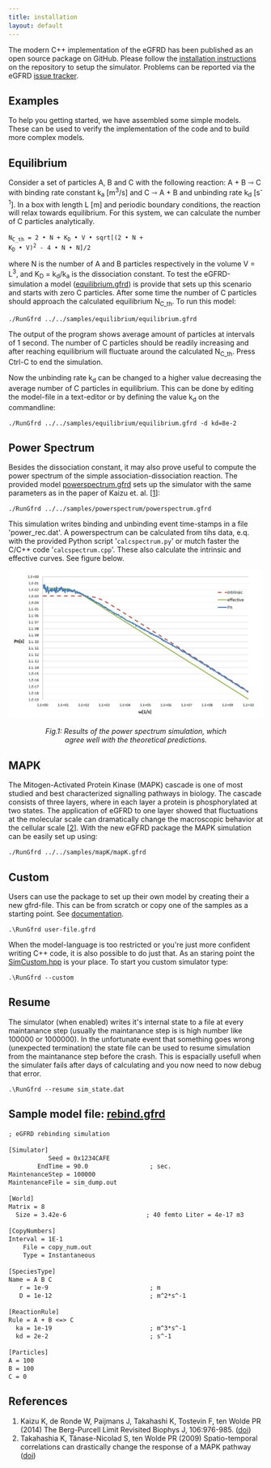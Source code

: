 ```yaml
---
title: installation
layout: default
---
```


The modern C++ implementation of the eGFRD has been published as an open source package on GitHub. Please follow the [installation instructions]({{site.github_install_instructions}}) on the repository to setup the simulator. Problems can be reported via the eGFRD [issue tracker]({{site.github_issue_tracker}}).

## Examples
To help you getting started, we have assembled some simple models. These can be used to verify the implementation of the code and to build more complex models.

## Equilibrium
Consider a set of particles A, B and C with the following reaction: A + B ⇾ C with binding rate constant k<sub>a</sub> [m<sup>3</sup>/s] and C ⇾ A + B and unbinding rate k<sub>d</sub> [s<sup>-1</sup>]. In a box with length L [m] and periodic boundary conditions, the reaction will relax towards equilibrium. For this system, we can calculate the number of C particles analytically.

<code>N<sub>C_th</sub> = 2 &bull; N + K<sub>D</sub> &bull; V &bull; sqrt[(2 &bull; N + K<sub>D</sub> &bull; V)<sup>2</sup> - 4 &bull; N &bull; N]/2</code>

where N is the number of A and B particles respectively in the volume V = L<sup>3</sup>, and K<sub>D</sub> = k<sub>d</sub>/k<sub>a</sub> is the dissociation constant. To test the eGFRD-simulation a model ([equilibrium.gfrd](https://github.com/gfrd/modern_egfrd/blob/master/samples/equilibrium/equilibrium.gfrd)) is provide that sets up this scenario and starts with zero C particles. After some time the number of C particles should approach the calculated equilibrium N<sub>C_th</sub>. To run this model:

```
./RunGfrd ../../samples/equilibrium/equilibrium.gfrd
```

The output of the program shows average amount of particles at intervals of 1 second. The number of C particles should be readily increasing and after reaching equilibrium will fluctuate around the calculated N<sub>C_th</sub>. Press Ctrl-C to end the simulation.

Now the unbinding rate k<sub>d</sub> can be changed to a higher value decreasing the average number of C particles in equilibrium. This can be done by editing the model-file in a text-editor or by defining the value k<sub>d</sub> on the commandline:

```
./RunGfrd ../../samples/equilibrium/equilibrium.gfrd -d kd=8e-2
```



## Power Spectrum
Besides the dissociation constant, it may also prove useful to compute the power spectrum of the simple association-dissociation reaction. The provided model [powerspectrum.gfrd](https://github.com/gfrd/modern_egfrd/blob/master/samples/powerspectrum/powerspectrum.gfrd) sets up the simulator with the same parameters as in the paper of Kaizu et. al. \[[1](#references)\]:

```
./RunGfrd ../../samples/powerspectrum/powerspectrum.gfrd
```

This simulation writes binding and unbinding event time-stamps in a file 'power_rec.dat'. A powerspectrum can be calculated from tihs data, e.q. with the provided Python script '<code>calcspectrum.py</code>' or mutch faster the C/C++ code '<code>calcspectrum.cpp</code>'. These also calculate the intrinsic and effective curves. See figure below.


<p align="center"><img src="includes/images/powerspectrum.jpg" alt="Power spectrum results"/></p>
<div style="margin:auto;width:75%;text-align:center;font-style:italic">
Fig.1: Results of the power spectrum simulation, which agree well with the theoretical predictions.
</div>

## MAPK
The Mitogen-Activated Protein Kinase (MAPK) cascade is one of most studied and best characterized signalling pathways in biology. The cascade consists of three layers, where in each layer a protein is phosphorylated at two states. The application of eGFRD to one layer showed that fluctuations at the molecular scale can dramatically change the macroscopic behavior at the cellular scale \[[2](#references)\]. With the new eGFRD package the MAPK simulation can be easily set up using:
```
./RunGfrd ../../samples/mapK/mapK.gfrd
```

## Custom
Users can use the package to set up their own model by creating their a new gfrd-file. This can be from scratch or copy one of the samples as a starting point. See [documentation](https://github.com/gfrd/modern_egfrd/blob/master/doc/notes%20on%20model-files.txt).

```
.\RunGfrd user-file.gfrd
```

When the model-language is too restricted or you're just more confident writing C++ code, it is also possible to do just that. As an staring point the [SimCustom.hpp](https://github.com/gfrd/modern_egfrd/blob/master/src/RunGfrd/SimCustom.hpp) is your place. To start you custom simulator type:

```
.\RunGfrd --custom
```



## Resume

The simulator (when enabled) writes it's internal state to a file at every maintanance step (usually the maintanance step is is high number like 100000 or 1000000). In the unfortunate event that something goes wrong (unexpected termination) the state file can be used to resume simulation from the maintanance step before the crash. This is espacially usefull when the simulater fails after days of calculating and you now need to now debug that error. 

```
.\RunGfrd --resume sim_state.dat
```





## Sample model file: [rebind.gfrd](https://github.com/gfrd/modern_egfrd/blob/master/samples/rebind/rebind.gfrd)


```
; eGFRD rebinding simulation

[Simulator]
           Seed = 0x1234CAFE
        EndTime = 90.0                 ; sec.
MaintenanceStep = 100000
MaintenanceFile = sim_dump.out

[World]
Matrix = 8
  Size = 3.42e-6                      ; 40 femto Liter = 4e-17 m3

[CopyNumbers]
Interval = 1E-1
    File = copy_num.out
    Type = Instantaneous

[SpeciesType]
Name = A B C
   r = 1e-9                            ; m
   D = 1e-12                           ; m^2*s^-1

[ReactionRule]
Rule = A + B <=> C
  ka = 1e-19                           ; m^3*s^-1
  kd = 2e-2                            ; s^-1

[Particles]
A = 100
B = 100
C = 0
```

## References
1. Kaizu K, de Ronde W, Paijmans J, Takahashi K, Tostevin F, ten Wolde PR (2014) The Berg-Purcell Limit Revisited Biophys J, 106:976-985. ([doi](https://dx.doi.org/10.1016/j.bpj.2013.12.030))
2. Takahashia K, Tănase-Nicolad S, ten Wolde PR (2009) Spatio-temporal correlations can drastically change the response of a MAPK pathway ([doi](https://dx.doi.org/10.1073/pnas.0906885107))
